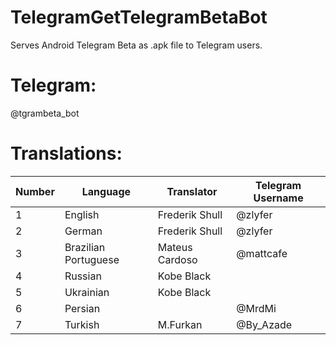 # TelegramGetTelegramBetaBot

Serves Android Telegram Beta as .apk file to Telegram users.

# Telegram:

@tgrambeta_bot

# Translations:

| Number | Language             | Translator     | Telegram Username |
| :----- | -------------------- | -------------- | ----------------- |
| 1      | English              | Frederik Shull | @zlyfer           |
| 2      | German               | Frederik Shull | @zlyfer           |
| 3      | Brazilian Portuguese | Mateus Cardoso | @mattcafe         |
| 4      | Russian              | Kobe Black     |                   |
| 5      | Ukrainian            | Kobe Black     |                   |
| 6      | Persian              |                | @MrdMi            |
| 7      | Turkish              |     M.Furkan   | @By_Azade         |
